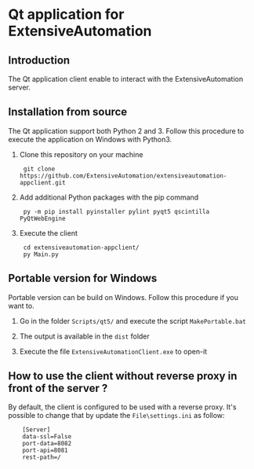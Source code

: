 Qt application for ExtensiveAutomation
======================================

Introduction
------------

The Qt application client enable to interact with the ExtensiveAutomation server.

Installation from source
------------------------

The Qt application support both Python 2 and 3. Follow this procedure to execute the application
on Windows with Python3.

1. Clone this repository on your machine

        git clone https://github.com/ExtensiveAutomation/extensiveautomation-appclient.git
   
2. Add additional Python packages with the pip command

        py -m pip install pyinstaller pylint pyqt5 qscintilla PyQtWebEngine

3. Execute the client 

        cd extensiveautomation-appclient/
        py Main.py
        
Portable version for Windows
--------------------------------

Portable version can be build on Windows. Follow this procedure if you want to.

1. Go in the folder `Scripts/qt5/` and execute the script `MakePortable.bat`

2. The output is available in the `dist` folder

3. Execute the file `ExtensiveAutomationClient.exe` to open-it


How to use the client without reverse proxy in front of the server ?
--------------------------------------------------------------------

By default, the client is configured to be used with a reverse proxy.
It's possible to change that by update the `File\settings.ini` as follow:

        [Server]
        data-ssl=False
        port-data=8082
        port-api=8081
        rest-path=/
